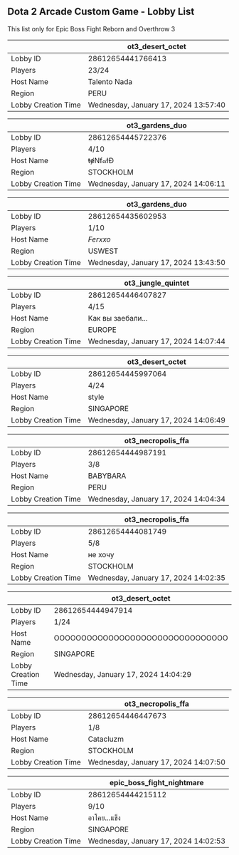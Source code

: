 ## Dota 2 Arcade Custom Game - Lobby List

This list only for Epic Boss Fight Reborn and Overthrow 3

|  | ot3_desert_octet |
| ------ | ------ |
| Lobby ID | 28612654441766413 |
| Players | 23/24 |
| Host Name | Talento Nada |
| Region | PERU |
| Lobby Creation Time | Wednesday, January 17, 2024 13:57:40 |


|  | ot3_gardens_duo |
| ------ | ------ |
| Lobby ID | 28612654445722376 |
| Players | 4/10 |
| Host Name | ŧɇNf๘łĐ |
| Region | STOCKHOLM |
| Lobby Creation Time | Wednesday, January 17, 2024 14:06:11 |


|  | ot3_gardens_duo |
| ------ | ------ |
| Lobby ID | 28612654435602953 |
| Players | 1/10 |
| Host Name | _Ferxxo_ |
| Region | USWEST |
| Lobby Creation Time | Wednesday, January 17, 2024 13:43:50 |


|  | ot3_jungle_quintet |
| ------ | ------ |
| Lobby ID | 28612654446407827 |
| Players | 4/15 |
| Host Name | Как вы заебали... |
| Region | EUROPE |
| Lobby Creation Time | Wednesday, January 17, 2024 14:07:44 |


|  | ot3_desert_octet |
| ------ | ------ |
| Lobby ID | 28612654445997064 |
| Players | 4/24 |
| Host Name | style |
| Region | SINGAPORE |
| Lobby Creation Time | Wednesday, January 17, 2024 14:06:49 |


|  | ot3_necropolis_ffa |
| ------ | ------ |
| Lobby ID | 28612654444987191 |
| Players | 3/8 |
| Host Name | BABYBARA |
| Region | PERU |
| Lobby Creation Time | Wednesday, January 17, 2024 14:04:34 |


|  | ot3_necropolis_ffa |
| ------ | ------ |
| Lobby ID | 28612654444081749 |
| Players | 5/8 |
| Host Name | не хочу |
| Region | STOCKHOLM |
| Lobby Creation Time | Wednesday, January 17, 2024 14:02:35 |


|  | ot3_desert_octet |
| ------ | ------ |
| Lobby ID | 28612654444947914 |
| Players | 1/24 |
| Host Name | OOOOOOOOOOOOOOOOOOOOOOOOOOOOOOOO |
| Region | SINGAPORE |
| Lobby Creation Time | Wednesday, January 17, 2024 14:04:29 |


|  | ot3_necropolis_ffa |
| ------ | ------ |
| Lobby ID | 28612654446447673 |
| Players | 1/8 |
| Host Name | Catacluzm |
| Region | STOCKHOLM |
| Lobby Creation Time | Wednesday, January 17, 2024 14:07:50 |


|  | epic_boss_fight_nightmare |
| ------ | ------ |
| Lobby ID | 28612654444215112 |
| Players | 9/10 |
| Host Name | อาโคย...แข็ง |
| Region | SINGAPORE |
| Lobby Creation Time | Wednesday, January 17, 2024 14:02:53 |


